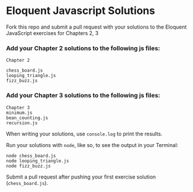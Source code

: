# Eloquent Javascript Solutions

Fork this repo and submit a pull request with your solutions to the Eloquent JavaScript exercises for Chapters 2, 3

### Add your Chapter 2 solutions to the following js files:

```
Chapter 2

chess_board.js
looping_triangle.js
fizz_buzz.js
```
### Add your Chapter 3 solutions to the following js files:
```
Chapter 3
minimum.js
bean_counting.js
recursion.js
```

When writing your solutions, use `console.log` to print the results.

Run your solutions with `node`, like so, to see the output in your Terminal:

```
node chess_board.js
node looping_triangle.js
node fizz_buzz.js
```

Submit a pull request after pushing your first exercise solution (`chess_board.js`).
